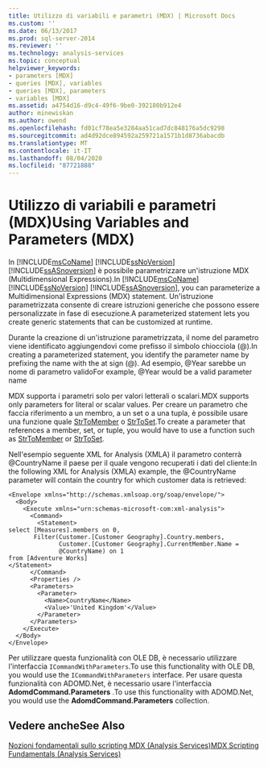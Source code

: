 ```yaml
---
title: Utilizzo di variabili e parametri (MDX) | Microsoft Docs
ms.custom: ''
ms.date: 06/13/2017
ms.prod: sql-server-2014
ms.reviewer: ''
ms.technology: analysis-services
ms.topic: conceptual
helpviewer_keywords:
- parameters [MDX]
- queries [MDX], variables
- queries [MDX], parameters
- variables [MDX]
ms.assetid: a4754d16-d9c4-49f6-9be0-392180b912e4
author: minewiskan
ms.author: owend
ms.openlocfilehash: fd01cf78ea5e3284aa51cad7dc848176a5dc9298
ms.sourcegitcommit: ad4d92dce894592a259721a1571b1d8736abacdb
ms.translationtype: MT
ms.contentlocale: it-IT
ms.lasthandoff: 08/04/2020
ms.locfileid: "87721888"
---
```

# <a name="using-variables-and-parameters-mdx"></a><span data-ttu-id="a1355-102">Utilizzo di variabili e parametri (MDX)</span><span class="sxs-lookup"><span data-stu-id="a1355-102">Using Variables and Parameters (MDX)</span></span>
  <span data-ttu-id="a1355-103">In [!INCLUDE[msCoName](../../../includes/msconame-md.md)] [!INCLUDE[ssNoVersion](../../../includes/ssnoversion-md.md)] [!INCLUDE[ssASnoversion](../../../includes/ssasnoversion-md.md)] è possibile parametrizzare un'istruzione MDX (Multidimensional Expressions).</span><span class="sxs-lookup"><span data-stu-id="a1355-103">In [!INCLUDE[msCoName](../../../includes/msconame-md.md)] [!INCLUDE[ssNoVersion](../../../includes/ssnoversion-md.md)] [!INCLUDE[ssASnoversion](../../../includes/ssasnoversion-md.md)], you can parameterize a Multidimensional Expressions (MDX) statement.</span></span> <span data-ttu-id="a1355-104">Un'istruzione parametrizzata consente di creare istruzioni generiche che possono essere personalizzate in fase di esecuzione.</span><span class="sxs-lookup"><span data-stu-id="a1355-104">A parameterized statement lets you create generic statements that can be customized at runtime.</span></span>  
  
 <span data-ttu-id="a1355-105">Durante la creazione di un'istruzione parametrizzata, il nome del parametro viene identificato aggiungendovi come prefisso il simbolo chiocciola (@).</span><span class="sxs-lookup"><span data-stu-id="a1355-105">In creating a parameterized statement, you identify the parameter name by prefixing the name with the at sign (@).</span></span> <span data-ttu-id="a1355-106">Ad esempio, @Year sarebbe un nome di parametro valido</span><span class="sxs-lookup"><span data-stu-id="a1355-106">For example, @Year would be a valid parameter name</span></span>  
  
 <span data-ttu-id="a1355-107">MDX supporta i parametri solo per valori letterali o scalari.</span><span class="sxs-lookup"><span data-stu-id="a1355-107">MDX supports only parameters for literal or scalar values.</span></span> <span data-ttu-id="a1355-108">Per creare un parametro che faccia riferimento a un membro, a un set o a una tupla, è possibile usare una funzione quale [StrToMember](/sql/mdx/strtomember-mdx) o [StrToSet](/sql/mdx/strtoset-mdx).</span><span class="sxs-lookup"><span data-stu-id="a1355-108">To create a parameter that references a member, set, or tuple, you would have to use a function such as [StrToMember](/sql/mdx/strtomember-mdx) or [StrToSet](/sql/mdx/strtoset-mdx).</span></span>  
  
 <span data-ttu-id="a1355-109">Nell'esempio seguente XML for Analysis (XMLA) il parametro conterrà @CountryName il paese per il quale vengono recuperati i dati del cliente:</span><span class="sxs-lookup"><span data-stu-id="a1355-109">In the following XML for Analysis (XMLA) example, the @CountryName parameter will contain the country for which customer data is retrieved:</span></span>  
  
```  
<Envelope xmlns="http://schemas.xmlsoap.org/soap/envelope/">  
  <Body>  
    <Execute xmlns="urn:schemas-microsoft-com:xml-analysis">  
      <Command>  
        <Statement>  
select [Measures].members on 0,   
       Filter(Customer.[Customer Geography].Country.members,   
              Customer.[Customer Geography].CurrentMember.Name =  
              @CountryName) on 1  
from [Adventure Works]  
</Statement>  
      </Command>  
      <Properties />  
      <Parameters>  
        <Parameter>  
          <Name>CountryName</Name>  
          <Value>'United Kingdom'</Value>  
        </Parameter>  
      </Parameters>  
    </Execute>  
  </Body>  
</Envelope>  
```  
  
 <span data-ttu-id="a1355-110">Per utilizzare questa funzionalità con OLE DB, è necessario utilizzare l'interfaccia `ICommandWithParameters`.</span><span class="sxs-lookup"><span data-stu-id="a1355-110">To use this functionality with OLE DB, you would use the `ICommandWithParameters` interface.</span></span> <span data-ttu-id="a1355-111">Per usare questa funzionalità con ADOMD.Net, è necessario usare l'interfaccia **AdomdCommand.Parameters** .</span><span class="sxs-lookup"><span data-stu-id="a1355-111">To use this functionality with ADOMD.Net, you would use the **AdomdCommand.Parameters** collection.</span></span>  
  
## <a name="see-also"></a><span data-ttu-id="a1355-112">Vedere anche</span><span class="sxs-lookup"><span data-stu-id="a1355-112">See Also</span></span>  
 [<span data-ttu-id="a1355-113">Nozioni fondamentali sullo scripting MDX &#40;Analysis Services&#41;</span><span class="sxs-lookup"><span data-stu-id="a1355-113">MDX Scripting Fundamentals &#40;Analysis Services&#41;</span></span>](mdx-scripting-fundamentals-analysis-services.md)  
  
  
